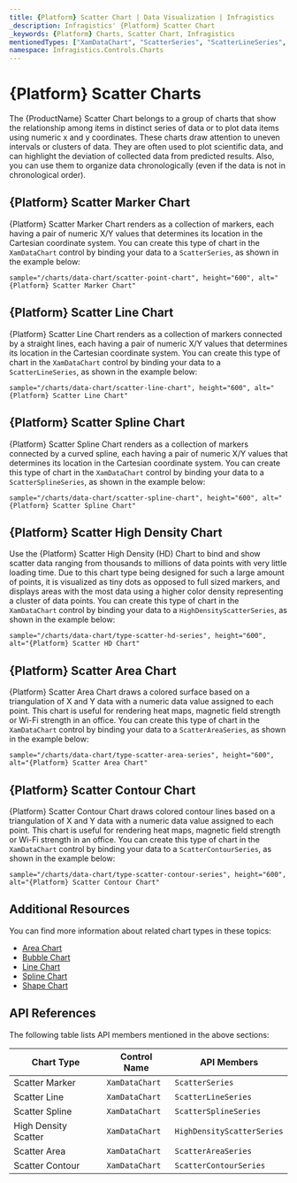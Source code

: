 ```yaml
---
title: {Platform} Scatter Chart | Data Visualization | Infragistics
_description: Infragistics' {Platform} Scatter Chart
_keywords: {Platform} Charts, Scatter Chart, Infragistics
mentionedTypes: ["XamDataChart", "ScatterSeries", "ScatterLineSeries", "ScatterSplineSeries", "HighDensityScatterSeries", "ScatterAreaSeries", "ScatterContourSeries", "Series"]
namespace: Infragistics.Controls.Charts
---
```

# {Platform} Scatter Charts

The {ProductName} Scatter Chart belongs to a group of charts that show the relationship among items in distinct series of data or to plot data items using numeric x and y coordinates. These charts draw attention to uneven intervals or clusters of data. They are often used to plot scientific data, and can highlight the deviation of collected data from predicted results. Also, you can use them to organize data chronologically (even if the data is not in chronological order).

## {Platform} Scatter Marker Chart

{Platform} Scatter Marker Chart renders as a collection of markers, each having a pair of numeric X/Y values that determines its location in the Cartesian coordinate system. You can create this type of chart in the `XamDataChart` control by binding your data to a `ScatterSeries`, as shown in the example below:

`sample="/charts/data-chart/scatter-point-chart", height="600", alt="{Platform} Scatter Marker Chart"`



<div class="divider--half"></div>

## {Platform} Scatter Line Chart

{Platform} Scatter Line Chart renders as a collection of markers connected by a straight lines, each having a pair of numeric X/Y values that determines its location in the Cartesian coordinate system. You can create this type of chart in the `XamDataChart` control by binding your data to a `ScatterLineSeries`, as shown in the example below:

`sample="/charts/data-chart/scatter-line-chart", height="600", alt="{Platform} Scatter Line Chart"`



<div class="divider--half"></div>

## {Platform} Scatter Spline Chart

{Platform} Scatter Spline Chart renders as a collection of markers connected by a curved spline, each having a pair of numeric X/Y values that determines its location in the Cartesian coordinate system. You can create this type of chart in the `XamDataChart` control by binding your data to a `ScatterSplineSeries`, as shown in the example below:

`sample="/charts/data-chart/scatter-spline-chart", height="600", alt="{Platform} Scatter Spline Chart"`



<div class="divider--half"></div>

## {Platform} Scatter High Density Chart

Use the {Platform} Scatter High Density (HD) Chart to bind and show scatter data ranging from thousands to millions of data points with very little loading time. Due to this chart type being designed for such a large amount of points, it is visualized as tiny dots as opposed to full sized markers, and displays areas with the most data using a higher color density representing a cluster of data points. You can create this type of chart in the `XamDataChart` control by binding your data to a `HighDensityScatterSeries`, as shown in the example below:

`sample="/charts/data-chart/type-scatter-hd-series", height="600", alt="{Platform} Scatter HD Chart"`



<div class="divider--half"></div>

## {Platform} Scatter Area Chart

{Platform} Scatter Area Chart draws a colored surface based on a triangulation of X and Y data with a numeric data value assigned to each point. This chart is useful for rendering heat maps, magnetic field strength or Wi-Fi strength in an office. You can create this type of chart in the `XamDataChart` control by binding your data to a `ScatterAreaSeries`, as shown in the example below:

`sample="/charts/data-chart/type-scatter-area-series", height="600", alt="{Platform} Scatter Area Chart"`



<div class="divider--half"></div>

## {Platform} Scatter Contour Chart

{Platform} Scatter Contour Chart draws colored contour lines based on a triangulation of X and Y data with a numeric data value assigned to each point. This chart is useful for rendering heat maps, magnetic field strength or Wi-Fi strength in an office. You can create this type of chart in the `XamDataChart` control by binding your data to a `ScatterContourSeries`, as shown in the example below:

`sample="/charts/data-chart/type-scatter-contour-series", height="600", alt="{Platform} Scatter Contour Chart"`



<div class="divider--half"></div>

## Additional Resources

You can find more information about related chart types in these topics:

- [Area Chart](area-chart.md)
- [Bubble Chart](bubble-chart.md)
- [Line Chart](line-chart.md)
- [Spline Chart](spline-chart.md)
- [Shape Chart](shape-chart.md)

## API References

The following table lists API members mentioned in the above sections:

 |Chart Type                  | Control Name   | API Members |
 |----------------------------|----------------|------------------------ |
 |Scatter Marker              | `XamDataChart` | `ScatterSeries` |
 |Scatter Line                | `XamDataChart` | `ScatterLineSeries` |
 |Scatter Spline              | `XamDataChart` | `ScatterSplineSeries` |
 |High Density Scatter        | `XamDataChart` | `HighDensityScatterSeries` |
 |Scatter Area                | `XamDataChart` | `ScatterAreaSeries` |
 |Scatter Contour             | `XamDataChart` | `ScatterContourSeries` |
